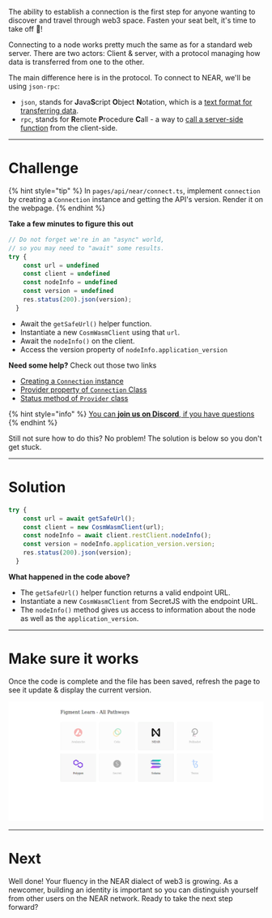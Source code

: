The ability to establish a connection is the first step for anyone wanting to discover and travel through web3 space. Fasten your seat belt, it's time to take off 🚀!

Connecting to a node works pretty much the same as for a standard web server. There are two actors: Client & server, with a protocol managing how data is transferred from one to the other.

The main difference here is in the protocol. To connect to NEAR, we'll be using `json-rpc`: 
* `json`, stands for **J**ava**S**cript **O**bject **N**otation, which is a [text format for transferring data](https://www.w3schools.com/js/js_json_intro.asp).
* `rpc`, stands for **R**emote **P**rocedure **C**all - a way to [call a server-side function](https://en.wikipedia.org/wiki/Remote_procedure_call) from the client-side.

------------------------

# Challenge

{% hint style="tip" %}
In `pages/api/near/connect.ts`, implement `connection` by creating a `Connection` instance and getting the API's version. Render it on the webpage.
{% endhint %}

**Take a few minutes to figure this out**

```typescript
// Do not forget we're in an "async" world,
// so you may need to "await" some results.
try {
    const url = undefined
    const client = undefined
    const nodeInfo = undefined
    const version = undefined
    res.status(200).json(version);
  }
```

* Await the `getSafeUrl()` helper function.
* Instantiate a new `CosmWasmClient` using that `url`.
* Await the `nodeInfo()` on the client.
* Access the version property of `nodeInfo.application_version`

**Need some help?** Check out those two links
* [Creating a `Connection` instance](https://near.github.io/near-api-js/modules/connect.html)  
* [Provider property of `Connection` Class](https://near.github.io/near-api-js/classes/connection.connection-1.html#provider)
* [Status method of `Provider` class](https://near.github.io/near-api-js/classes/providers_json_rpc_provider.jsonrpcprovider.html#status)

{% hint style="info" %}
[You can **join us on Discord**, if you have questions](https://discord.gg/fszyM7K)
{% endhint %}

Still not sure how to do this? No problem! The solution is below so you don't get stuck.

------------------------

# Solution

```typescript
try {
    const url = await getSafeUrl();
    const client = new CosmWasmClient(url);
    const nodeInfo = await client.restClient.nodeInfo();
    const version = nodeInfo.application_version.version;
    res.status(200).json(version);
  }
```

**What happened in the code above?**
* The `getSafeUrl()` helper function returns a valid endpoint URL.
* Instantiate a new `CosmWasmClient` from SecretJS with the endpoint URL.
* The `nodeInfo()` method gives us access to information about the node as well as the `application_version`.

------------------------

# Make sure it works

Once the code is complete and the file has been saved, refresh the page to see it update & display the current version.

![](../../../.gitbook/assets/pathways/near/near-connect-v2.gif)

-----------------------------

# Next

Well done! Your fluency in the NEAR dialect of web3 is growing. As a newcomer, building an identity is important so you can distinguish yourself from other users on the NEAR network. Ready to take the next step forward?

